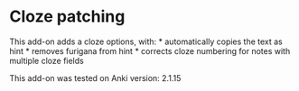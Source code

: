 # Cloze patching

This add-on adds a cloze options, with:
    * automatically copies the text as hint
    * removes furigana from hint
    * corrects cloze numbering for notes with multiple cloze fields

This add-on was tested on Anki version: 2.1.15
